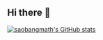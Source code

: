 ## Hi there 👋

<!--
**saobangmath/saobangmath** is a ✨ _special_ ✨ repository because its `README.md` (this file) appears on your GitHub profile.

Here are some ideas to get you started:

- 🔭 I’m currently working on ...
- 🌱 I’m currently learning ...
- 👯 I’m looking to collaborate on ...
- 🤔 I’m looking for help with ...
- 💬 Ask me about ...
- 📫 How to reach me: ...
- 😄 Pronouns: ...
- ⚡ Fun fact: ...
--> 
[![saobangmath's GitHub stats](https://github-readme-stats.vercel.app/api?username=saobangmath)](https://github.com/anuraghazra/github-readme-stats)

